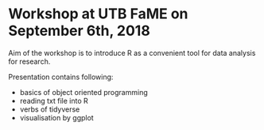 # Workshop at UTB FaME on September 6th, 2018

Aim of the workshop is to introduce R as a convenient tool for data analysis for research. 

Presentation contains following:
 - basics of object oriented programming
 - reading txt file into R
 - verbs of tidyverse
 - visualisation by ggplot
